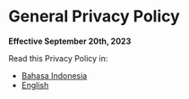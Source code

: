 # General Privacy Policy

**Effective September 20th, 2023**

Read this Privacy Policy in:

+ [Bahasa Indonesia](/privacy/general/id.md)
+ [English](/privacy/general/en.md)
